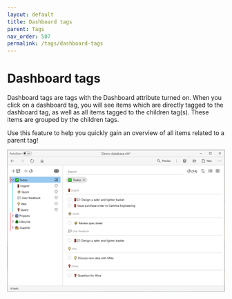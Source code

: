 ```yaml
---
layout: default
title: Dashboard tags
parent: Tags
nav_order: 507
permalink: /tags/dashboard-tags
---
```


# Dashboard tags

Dashboard tags are tags with the Dashboard attribute turned on. When you click on a dashboard tag, you will see items which are directly tagged to the dashboard tag, as well as all items tagged to the children tag(s). These items are grouped by the children tags.

Use this feature to help you quickly gain an overview of all items related to a parent tag!

![Dashboard tag](../img/Dashboard-tag.png)